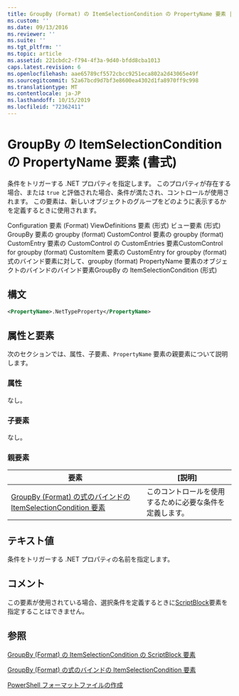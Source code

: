 ```yaml
---
title: GroupBy (Format) の ItemSelectionCondition の PropertyName 要素 |Microsoft Docs
ms.custom: ''
ms.date: 09/13/2016
ms.reviewer: ''
ms.suite: ''
ms.tgt_pltfrm: ''
ms.topic: article
ms.assetid: 221cbdc2-f794-4f3a-9d40-bfdd8cba1013
caps.latest.revision: 6
ms.openlocfilehash: aae65789cf5572cbcc9251eca802a2d43065e49f
ms.sourcegitcommit: 52a67bcd9d7bf3e8600ea4302d1fa8970ff9c998
ms.translationtype: MT
ms.contentlocale: ja-JP
ms.lasthandoff: 10/15/2019
ms.locfileid: "72362411"
---
```

# <a name="propertyname-element-for-itemselectioncondition-for-groupby-format"></a>GroupBy の ItemSelectionCondition の PropertyName 要素 (書式)

条件をトリガーする .NET プロパティを指定します。 このプロパティが存在する場合、または `true` と評価された場合、条件が満たされ、コントロールが使用されます。 この要素は、新しいオブジェクトのグループをどのように表示するかを定義するときに使用されます。

Configuration 要素 (Format) ViewDefinitions 要素 (形式) ビュー要素 (形式) GroupBy 要素の groupby (format) CustomControl 要素の groupby (format) CustomEntry 要素の CustomControl の CustomEntries 要素CustomControl for groupby (format) CustomItem 要素の CustomEntry for groupby (format) 式のバインド要素に対して、groupby (format) PropertyName 要素のオブジェクトのバインドのバインド要素GroupBy の ItemSelectionCondition (形式)

## <a name="syntax"></a>構文

```xml
<PropertyName>.NetTypeProperty</PropertyName>
```

## <a name="attributes-and-elements"></a>属性と要素

次のセクションでは、属性、子要素、`PropertyName` 要素の親要素について説明します。

### <a name="attributes"></a>属性

なし。

### <a name="child-elements"></a>子要素

なし。

### <a name="parent-elements"></a>親要素

|要素|[説明]|
|-------------|-----------------|
|[GroupBy (Format) の式のバインドの ItemSelectionCondition 要素](./itemselectioncondition-element-for-expressionbinding-for-groupby-format.md)|このコントロールを使用するために必要な条件を定義します。|

## <a name="text-value"></a>テキスト値

条件をトリガーする .NET プロパティの名前を指定します。

## <a name="remarks"></a>コメント

この要素が使用されている場合、選択条件を定義するときに[ScriptBlock](./scriptblock-element-for-itemselectioncondition-for-groupby-format.md)要素を指定することはできません。

## <a name="see-also"></a>参照

[GroupBy (Format) の ItemSelectionCondition の ScriptBlock 要素](./scriptblock-element-for-itemselectioncondition-for-groupby-format.md)

[GroupBy (Format) の式のバインドの ItemSelectionCondition 要素](./itemselectioncondition-element-for-expressionbinding-for-groupby-format.md)

[PowerShell フォーマットファイルの作成](./writing-a-powershell-formatting-file.md)

